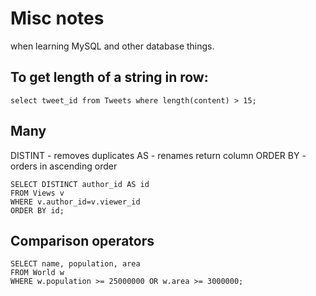 # Misc notes
when learning MySQL and other database things.

## To get length of a string in row:

```@MySQL
select tweet_id from Tweets where length(content) > 15;
```

## Many
DISTINT - removes duplicates
AS - renames return column
ORDER BY - orders in ascending order

```@MySQL
SELECT DISTINCT author_id AS id
FROM Views v
WHERE v.author_id=v.viewer_id
ORDER BY id;
```

## Comparison operators

```@MySQL
SELECT name, population, area
FROM World w
WHERE w.population >= 25000000 OR w.area >= 3000000;
```